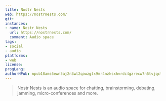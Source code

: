 ```yaml
---
title: Nostr Nests 
web: https://nostrnests.com/
git: 
instances:
- name: Nostr Nests
  url: https://nostrnests.com/
  comment: Audio space
tags:
- social
- audio
platforms:
- web
license:
progLang:
authorNPub: npub18ams6ewn5aj2n3wt2qawzglx9mr4nzksxhvrdc4gzrecw7n5tvjqctp424
---
```


> Nostr Nests is an audio space for chatting, brainstorming, debating, jamming, micro-conferences and more.